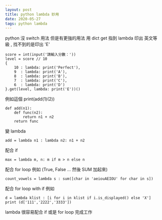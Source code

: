 ```yaml
---
layout: post
title: python lambda 妙用
date: 2020-05-27
tags: python lambda
---
```


python 沒 switch 用法 但是有更強的用法
用 dict get 指到 lambda 印出 英文等級 , 找不到的是印出 'E'

```
score = int(input('請輸入分數：'))
level = score // 10
{
    10 : lambda: print('Perfect'),
    9  : lambda: print('A'),
    8  : lambda: print('B'),
    7  : lambda: print('C'),
    6  : lambda: print('D')
}.get(level, lambda: print('E'))()
```

例如這個 print(add(1)(2))  
```
def add(n1):
    def func(n2):
        return n1 + n2
    return func
```

變 lambda
```
add = lambda n1 : lambda n2: n1 + n2
```

配合 if
```
max = lambda m, n: m if m > n else n
```


配合 for loop 例如 (True, False … 然後 SUM 加起來)
```
count_vowels = lambda s : sum([char in 'aeiouAEIOU' for char in s])
```

配合 for loop with if 例如

```
d = lambda klist : [i for i in klist if i.is_displayed() else 'X']
print (d['111','2222','3333'])
```
lambda 很容易配合 if 或是 for loop 完成工作

